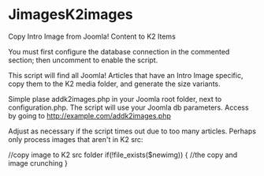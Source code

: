 # JimagesK2images
Copy Intro Image from Joomla! Content to K2 Items

You must first configure the database connection in the commented section; then uncomment to enable the script.

This script will find all Joomla! Articles that have an Intro Image specific, copy them to the K2 media folder, and generate the size variants.

Simple plase addk2images.php in your Joomla root folder, next to configuration.php. The script will use your Joomla db parameters. Access by going to http://example.com/addk2images.php 

Adjust as necessary if the script times out due to too many articles. Perhaps only process images that aren't in K2 src:

//copy image to K2 src folder
if(!file_exists($newimg)) {
  //the copy and image crunching
}
